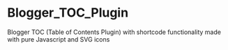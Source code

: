 # Blogger_TOC_Plugin
Blogger TOC (Table of Contents Plugin) with shortcode functionality made with pure Javascript and SVG icons
